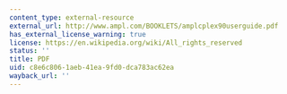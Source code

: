 ```yaml
---
content_type: external-resource
external_url: http://www.ampl.com/BOOKLETS/amplcplex90userguide.pdf
has_external_license_warning: true
license: https://en.wikipedia.org/wiki/All_rights_reserved
status: ''
title: PDF
uid: c8e6c806-1aeb-41ea-9fd0-dca783ac62ea
wayback_url: ''
---
```

